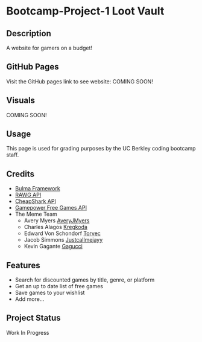 # Bootcamp-Project-1 Loot Vault

## Description

A website for gamers on a budget!

## GitHub Pages

Visit the GitHub pages link to see website: COMING SOON!

## Visuals

COMING SOON!

## Usage

This page is used for grading purposes by the UC Berkley coding bootcamp staff.

## Credits

- [Bulma Framework](https://bulma.io/)
- [RAWG API](https://rawg.io/apidocs)
- [CheapShark API](https://apidocs.cheapshark.com/)
- [Gamepower Free Games API](https://www.gamepower.com/free-games-api)
- The Meme Team
    - Avery Myers [AveryJMyers](https://github.com/AveryJMyers)
    - Charles Alagos [Kregkoda](https://github.com/Kregkoda)
    - Edward Von Schondorf [Torvec](https://github.com/Torvec)
    - Jacob Simmons [Justcallmejayy](https://github.com/Justcallmejayy)
    - Kevin Gagante [Gagucci](https://github.com/Gagucci)

## Features

- Search for discounted games by title, genre, or platform
- Get an up to date list of free games
- Save games to your wishlist
- Add more...

## Project Status

Work In Progress